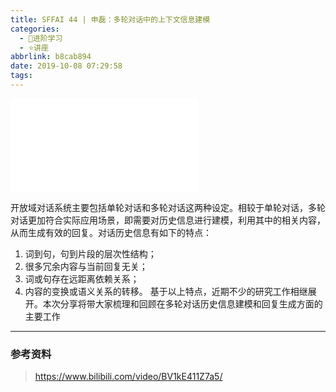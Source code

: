 ```yaml
---
title: SFFAI 44 | 申磊：多轮对话中的上下文信息建模
categories:
  - 🌙进阶学习
  - ⭐讲座
abbrlink: b8cab894
date: 2019-10-08 07:29:58
tags:
---
```


<iframe src="//player.bilibili.com/player.html?aid=70537827&bvid=BV1kE411Z7a5&cid=122195353&p=1" scrolling="no" border="0" frameborder="no" framespacing="0" allowfullscreen="true"> </iframe>

开放域对话系统主要包括单轮对话和多轮对话这两种设定。相较于单轮对话，多轮对话更加符合实际应用场景，即需要对历史信息进行建模，利用其中的相关内容，从而生成有效的回复。对话历史信息有如下的特点：
1. 词到句，句到片段的层次性结构；
2. 很多冗余内容与当前回复无关；
3. 词或句存在远距离依赖关系；
4. 内容的变换或语义关系的转移。
基于以上特点，近期不少的研究工作相继展开。本次分享将带大家梳理和回顾在多轮对话历史信息建模和回复生成方面的主要工作

<!--more-->

***

### 参考资料

> <https://www.bilibili.com/video/BV1kE411Z7a5/>
